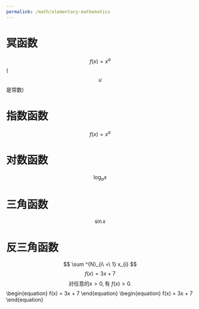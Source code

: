 ```yaml
---
permalink: /math/elementary-mathematics
---
```

# 冥函数
$$ f(x) = x^a $$ ($$ u  $$是常数)
# 指数函数
$$ f(x) = x^a $$
# 对数函数
$$ \log_{a}x $$
# 三角函数
$$ \sin{x} $$
# 反三角函数
$$ \sum ^{N}_{i\ =\ 1} x_{i} $$
$$ f(x) = 3x + 7 $$
$$\mbox{对任意的$x>0$}, \mbox{有 }f(x)>0. $$
\begin{equation}
f(x) = 3x + 7
\end{equation}
\begin{equation}
f(x) = 3x + 7
\end{equation}  
